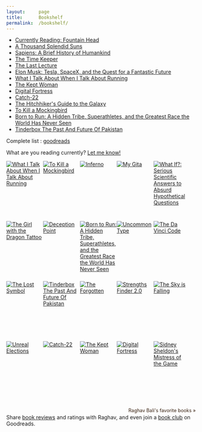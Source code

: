 ```yaml
---
layout:     page
title:      Bookshelf
permalink:  /bookshelf/
---
```


<style type="text/css">
    strong {
        color: #3498db;
        font-weight: 400;
    }
    blockquote {
        padding: 0px 23px;
    }
</style>

- __[Currently Reading: Fountain Head](https://www.goodreads.com/book/show/2122.The_Fountainhead)__
- [A Thousand Splendid Suns](https://www.goodreads.com/book/show/128029.A_Thousand_Splendid_Suns)
- [Sapiens: A Brief History of Humankind](https://www.goodreads.com/book/show/23692271-sapiens)
- [The Time Keeper](https://www.goodreads.com/book/show/13624688-the-time-keeper)
- [The Last Lecture](https://www.goodreads.com/book/show/40611510-the-last-lecture)
- [Elon Musk: Tesla, SpaceX, and the Quest for a Fantastic Future](https://www.goodreads.com/book/show/25541028-elon-musk)
- [What I Talk About When I Talk About Running](https://www.goodreads.com/book/show/4352812-what-i-talk-about-when-i-talk-about-running)
- [The Kept Woman](https://www.goodreads.com/book/show/28374062-the-kept-woman)
- [Digital Fortress](https://www.goodreads.com/book/show/11125.Digital_Fortress)
- [Catch-22](https://www.goodreads.com/book/show/168668.Catch_22)
- [The Hitchhiker's Guide to the Galaxy](https://www.goodreads.com/book/show/386162.The_Hitchhiker_s_Guide_to_the_Galaxy)
- [To Kill a Mockingbird](https://www.goodreads.com/book/show/8045416-to-kill-a-mockingbird)
- [Born to Run: A Hidden Tribe, Superathletes, and the Greatest Race the World Has Never Seen](https://www.goodreads.com/book/show/6289283-born-to-run)
- [Tinderbox The Past And Future Of Pakistan](https://www.goodreads.com/book/show/10318275-tinderbox-the-past-and-future-of-pakistan)



Complete list : [goodreads](https://www.goodreads.com/review/list/87723774-raghav-bali?ref=nav_mybooks&shelf=read&sort=date_read)

What are you reading currently? [Let me know!](https://twitter.com/rghv_bali)

<style type="text/css" media="screen">
.gr_grid_container {
    /* customize grid container div here. eg: width: 500px; */
}

.gr_grid_book_container {
    /* customize book cover container div here */
    float: left;
    width: 98px;
    height: 160px;
    padding: 0px 0px;
    overflow: hidden;
}
</style>
<div id="gr_grid_widget_1634130022">
<!-- Show static html as a placeholder in case js is not enabled - javascript include will override this if things work -->
    <div class="gr_grid_container">
        <div class="gr_grid_book_container"><a title="What I Talk About When I Talk About Running" rel="nofollow" href="https://www.goodreads.com/book/show/4352812-what-i-talk-about-when-i-talk-about-running"><img alt="What I Talk About When I Talk About Running" border="0" src="https://i.gr-assets.com/images/S/compressed.photo.goodreads.com/books/1443687170l/4352812._SY75_.jpg" /></a>
        </div>
        <div class="gr_grid_book_container"><a title="To Kill a Mockingbird (To Kill a Mockingbird, #1)" rel="nofollow" href="https://www.goodreads.com/book/show/8045416-to-kill-a-mockingbird"><img alt="To Kill a Mockingbird" border="0" src="https://i.gr-assets.com/images/S/compressed.photo.goodreads.com/books/1327156320l/8045416._SY75_.jpg" /></a>
        </div>
        <div class="gr_grid_book_container"><a title="Inferno (Robert Langdon, #4)" rel="nofollow" href="https://www.goodreads.com/book/show/18622125-inferno"><img alt="Inferno" border="0" src="https://i.gr-assets.com/images/S/compressed.photo.goodreads.com/books/1427218462l/18622125._SY75_.jpg" /></a>
        </div>
        <div class="gr_grid_book_container"><a title="My Gita" rel="nofollow" href="https://www.goodreads.com/book/show/27318490-my-gita"><img alt="My Gita" border="0" src="https://i.gr-assets.com/images/S/compressed.photo.goodreads.com/books/1446024007l/27318490._SY75_.jpg" /></a>
        </div>
        <div class="gr_grid_book_container"><a title="What If?: Serious Scientific Answers to Absurd Hypothetical Questions" rel="nofollow" href="https://www.goodreads.com/book/show/21800391-what-if"><img alt="What If?: Serious Scientific Answers to Absurd Hypothetical Questions" border="0" src="https://i.gr-assets.com/images/S/compressed.photo.goodreads.com/books/1410552138l/21800391._SX50_.jpg" /></a>
        </div>
        <div class="gr_grid_book_container"><a title="The Girl with the Dragon Tattoo (Millennium, #1)" rel="nofollow" href="https://www.goodreads.com/book/show/2429135.The_Girl_with_the_Dragon_Tattoo"><img alt="The Girl with the Dragon Tattoo" border="0" src="https://i.gr-assets.com/images/S/compressed.photo.goodreads.com/books/1327868566l/2429135._SX50_.jpg" /></a>
        </div>
        <div class="gr_grid_book_container"><a title="Deception Point" rel="nofollow" href="https://www.goodreads.com/book/show/976.Deception_Point"><img alt="Deception Point" border="0" src="https://i.gr-assets.com/images/S/compressed.photo.goodreads.com/books/1551277487l/976._SY75_.jpg" /></a>
        </div>
        <div class="gr_grid_book_container"><a title="Born to Run: A Hidden Tribe, Superathletes, and the Greatest Race the World Has Never Seen" rel="nofollow" href="https://www.goodreads.com/book/show/6289283-born-to-run"><img alt="Born to Run: A Hidden Tribe, Superathletes, and the Greatest Race the World Has Never Seen" border="0" src="https://i.gr-assets.com/images/S/compressed.photo.goodreads.com/books/1631519495l/6289283._SY75_.jpg" /></a>
        </div>
        <div class="gr_grid_book_container"><a title="Uncommon Type" rel="nofollow" href="https://www.goodreads.com/book/show/34389773-uncommon-type"><img alt="Uncommon Type" border="0" src="https://i.gr-assets.com/images/S/compressed.photo.goodreads.com/books/1504438244l/34389773._SY75_.jpg" /></a>
        </div>
        <div class="gr_grid_book_container"><a title="The Da Vinci Code (Robert Langdon, #2)" rel="nofollow" href="https://www.goodreads.com/book/show/968.The_Da_Vinci_Code"><img alt="The Da Vinci Code" border="0" src="https://i.gr-assets.com/images/S/compressed.photo.goodreads.com/books/1579621267l/968._SY75_.jpg" /></a>
        </div>
        <div class="gr_grid_book_container"><a title="The Lost Symbol (Robert Langdon, #3)" rel="nofollow" href="https://www.goodreads.com/book/show/6411961-the-lost-symbol"><img alt="The Lost Symbol" border="0" src="https://i.gr-assets.com/images/S/compressed.photo.goodreads.com/books/1534070883l/6411961._SY75_.jpg" /></a>
        </div>
        <div class="gr_grid_book_container"><a title="Tinderbox   The Past And Future Of Pakistan" rel="nofollow" href="https://www.goodreads.com/book/show/10318275-tinderbox-the-past-and-future-of-pakistan"><img alt="Tinderbox   The Past And Future Of Pakistan" border="0" src="https://i.gr-assets.com/images/S/compressed.photo.goodreads.com/books/1343549779l/10318275._SY75_.jpg" /></a>
        </div>
        <div class="gr_grid_book_container"><a title="The Forgotten (John Puller, #2)" rel="nofollow" href="https://www.goodreads.com/book/show/15842230-the-forgotten"><img alt="The Forgotten" border="0" src="https://i.gr-assets.com/images/S/compressed.photo.goodreads.com/books/1350923777l/15842230._SX50_.jpg" /></a>
        </div>
        <div class="gr_grid_book_container"><a title="Strengths Finder 2.0" rel="nofollow" href="https://www.goodreads.com/book/show/56454.Strengths_Finder_2_0"><img alt="Strengths Finder 2.0" border="0" src="https://i.gr-assets.com/images/S/compressed.photo.goodreads.com/books/1440946880l/56454._SX50_.jpg" /></a>
        </div>
        <div class="gr_grid_book_container"><a title="The Sky is Falling" rel="nofollow" href="https://www.goodreads.com/book/show/43327.The_Sky_is_Falling"><img alt="The Sky is Falling" border="0" src="https://i.gr-assets.com/images/S/compressed.photo.goodreads.com/books/1353302273l/43327._SY75_.jpg" /></a>
        </div>
        <div class="gr_grid_book_container"><a title="Unreal Elections" rel="nofollow" href="https://www.goodreads.com/book/show/21935265-unreal-elections"><img alt="Unreal Elections" border="0" src="https://i.gr-assets.com/images/S/compressed.photo.goodreads.com/books/1397586682l/21935265._SY75_.jpg" /></a>
        </div>
        <div class="gr_grid_book_container"><a title="Catch-22" rel="nofollow" href="https://www.goodreads.com/book/show/168668.Catch_22"><img alt="Catch-22" border="0" src="https://i.gr-assets.com/images/S/compressed.photo.goodreads.com/books/1463157317l/168668._SY75_.jpg" /></a>
        </div>
        <div class="gr_grid_book_container"><a title="The Kept Woman (Will Trent, #8)" rel="nofollow" href="https://www.goodreads.com/book/show/28374062-the-kept-woman"><img alt="The Kept Woman" border="0" src="https://i.gr-assets.com/images/S/compressed.photo.goodreads.com/books/1462032117l/28374062._SX50_.jpg" /></a>
        </div>
        <div class="gr_grid_book_container"><a title="Digital Fortress" rel="nofollow" href="https://www.goodreads.com/book/show/11125.Digital_Fortress"><img alt="Digital Fortress" border="0" src="https://i.gr-assets.com/images/S/compressed.photo.goodreads.com/books/1360095966l/11125._SY75_.jpg" /></a>
        </div>
        <div class="gr_grid_book_container"><a title="Sidney Sheldon's Mistress of the Game" rel="nofollow" href="https://www.goodreads.com/book/show/6578830-sidney-sheldon-s-mistress-of-the-game"><img alt="Sidney Sheldon's Mistress of the Game" border="0" src="https://i.gr-assets.com/images/S/compressed.photo.goodreads.com/books/1347894437l/6578830._SY75_.jpg" /></a>
        </div>
        <br style="clear: both"/><br/><a class="gr_grid_branding" style="font-size: .9em; color: #382110; text-decoration: none; float: right; clear: both" rel="nofollow" href="https://www.goodreads.com/user/show/87723774-raghav-bali">Raghav Bali's favorite books »</a>
        <noscript><br/>Share <a rel="nofollow" href="/">book reviews</a> and ratings with Raghav, and even join a 
        <a rel="nofollow" href="/group">book club</a> on Goodreads.</noscript>
    </div>
</div>

